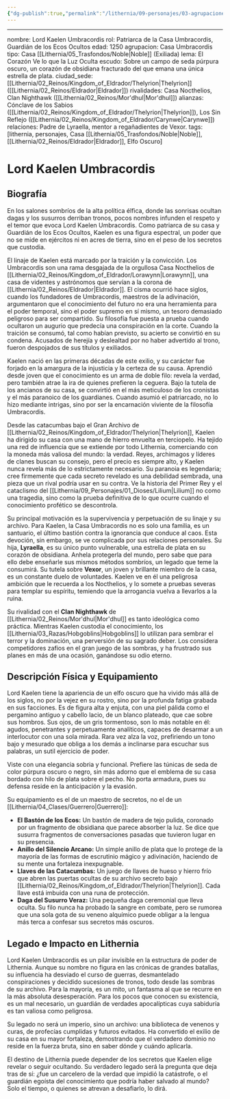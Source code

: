 ```yaml
---
{"dg-publish":true,"permalink":"/lithernia/09-personajes/03-agrupaciones/casa-umbracordis/lord-kaelen-umbracordis/"}
---
```


***

nombre: Lord Kaelen Umbracordis
rol: Patriarca de la Casa Umbracordis, Guardián de los Ecos Ocultos
edad: 1250
agrupacion: Casa Umbracordis
tipo: Casa [[Lithernia/05_Trasfondos/Noble\|Noble]] (Exiliada)
lema: El Corazón Ve lo que la Luz Oculta
escudo: Sobre un campo de seda púrpura oscuro, un corazón de obsidiana fracturado del que emana una única estrella de plata.
ciudad_sede: [[Lithernia/02_Reinos/Kingdom_of_Eldrador/Thelyrion\|Thelyrion]] ([[Lithernia/02_Reinos/Eldrador\|Eldrador]])
rivalidades: Casa Nocthelios, Clan Nighthawk ([[Lithernia/02_Reinos/Mor'dhul\|Mor'dhul]])
alianzas: Cónclave de los Sabios ([[Lithernia/02_Reinos/Kingdom_of_Eldrador/Thelyrion\|Thelyrion]]), Los Sin Reflejo ([[Lithernia/02_Reinos/Kingdom_of_Eldrador/Carynwe\|Carynwe]])
relaciones: Padre de Lyraella, mentor a regañadientes de Vexor.
tags: [lithernia, personajes, Casa [[Lithernia/05_Trasfondos/Noble\|Noble]], [[Lithernia/02_Reinos/Eldrador\|Eldrador]], Elfo Oscuro]
# Lord Kaelen Umbracordis

## Biografía

En los salones sombríos de la alta política élfica, donde las sonrisas ocultan dagas y los susurros derriban tronos, pocos nombres infunden el respeto y el temor que evoca Lord Kaelen Umbracordis. Como patriarca de su casa y Guardián de los Ecos Ocultos, Kaelen es una figura espectral, un poder que no se mide en ejércitos ni en acres de tierra, sino en el peso de los secretos que custodia.

El linaje de Kaelen está marcado por la traición y la convicción. Los Umbracordis son una rama desgajada de la orgullosa Casa Nocthelios de [[Lithernia/02_Reinos/Kingdom_of_Eldrador/Lorawynn\|Lorawynn]], una casa de videntes y astrónomos que servían a la corona de [[Lithernia/02_Reinos/Eldrador\|Eldrador]]. El cisma ocurrió hace siglos, cuando los fundadores de Umbracordis, maestros de la adivinación, argumentaron que el conocimiento del futuro no era una herramienta para el poder temporal, sino el poder supremo en sí mismo, un tesoro demasiado peligroso para ser compartido. Su filosofía fue puesta a prueba cuando ocultaron un augurio que predecía una conspiración en la corte. Cuando la traición se consumó, tal como habían previsto, su acierto se convirtió en su condena. Acusados de herejía y deslealtad por no haber advertido al trono, fueron despojados de sus títulos y exiliados.

Kaelen nació en las primeras décadas de este exilio, y su carácter fue forjado en la amargura de la injusticia y la certeza de su causa. Aprendió desde joven que el conocimiento es un arma de doble filo: revela la verdad, pero también atrae la ira de quienes prefieren la ceguera. Bajo la tutela de los ancianos de su casa, se convirtió en el más meticuloso de los cronistas y el más paranoico de los guardianes. Cuando asumió el patriarcado, no lo hizo mediante intrigas, sino por ser la encarnación viviente de la filosofía Umbracordis.

Desde las catacumbas bajo el Gran Archivo de [[Lithernia/02_Reinos/Kingdom_of_Eldrador/Thelyrion\|Thelyrion]], Kaelen ha dirigido su casa con una mano de hierro envuelta en terciopelo. Ha tejido una red de influencia que se extiende por todo Lithernia, comerciando con la moneda más valiosa del mundo: la verdad. Reyes, archimagos y líderes de clanes buscan su consejo, pero el precio es siempre alto, y Kaelen nunca revela más de lo estrictamente necesario. Su paranoia es legendaria; cree firmemente que cada secreto revelado es una debilidad sembrada, una pieza que un rival podría usar en su contra. Ve la historia del Primer Rey y el cataclismo del [[Lithernia/09_Personajes/01_Dioses/Lilium\|Lilium]] no como una tragedia, sino como la prueba definitiva de lo que ocurre cuando el conocimiento profético se descontrola.

Su principal motivación es la supervivencia y perpetuación de su linaje y su archivo. Para Kaelen, la Casa Umbracordis no es solo una familia, es un santuario, el último bastión contra la ignorancia que conduce al caos. Esta devoción, sin embargo, se ve complicada por sus relaciones personales. Su hija, **Lyraella**, es su único punto vulnerable, una estrella de plata en su corazón de obsidiana. Anhela protegerla del mundo, pero sabe que para ello debe enseñarle sus mismos métodos sombríos, un legado que teme la consumirá. Su tutela sobre **Vexor**, un joven y brillante miembro de la casa, es un constante duelo de voluntades. Kaelen ve en él una peligrosa ambición que le recuerda a los Nocthelios, y lo somete a pruebas severas para templar su espíritu, temiendo que la arrogancia vuelva a llevarlos a la ruina.

Su rivalidad con el **Clan Nighthawk** de [[Lithernia/02_Reinos/Mor'dhul\|Mor'dhul]] es tanto ideológica como práctica. Mientras Kaelen custodia el conocimiento, los [[Lithernia/03_Razas/Hobgoblins\|Hobgoblins]] lo utilizan para sembrar el terror y la dominación, una perversión de su sagrado deber. Los considera competidores zafios en el gran juego de las sombras, y ha frustrado sus planes en más de una ocasión, ganándose su odio eterno.

## Descripción Física y Equipamiento

Lord Kaelen tiene la apariencia de un elfo oscuro que ha vivido más allá de los siglos, no por la vejez en su rostro, sino por la profunda fatiga grabada en sus facciones. Es de figura alta y enjuta, con una piel pálida como el pergamino antiguo y cabello lacio, de un blanco plateado, que cae sobre sus hombros. Sus ojos, de un gris tormentoso, son lo más notable en él: agudos, penetrantes y perpetuamente analíticos, capaces de desarmar a un interlocutor con una sola mirada. Rara vez alza la voz, prefiriendo un tono bajo y mesurado que obliga a los demás a inclinarse para escuchar sus palabras, un sutil ejercicio de poder.

Viste con una elegancia sobria y funcional. Prefiere las túnicas de seda de color púrpura oscuro o negro, sin más adorno que el emblema de su casa bordado con hilo de plata sobre el pecho. No porta armadura, pues su defensa reside en la anticipación y la evasión.

Su equipamiento es el de un maestro de secretos, no el de un [[Lithernia/04_Clases/Guerrero\|Guerrero]]:
*   **El Bastón de los Ecos:** Un bastón de madera de tejo pulida, coronado por un fragmento de obsidiana que parece absorber la luz. Se dice que susurra fragmentos de conversaciones pasadas que tuvieron lugar en su presencia.
*   **Anillo del Silencio Arcano:** Un simple anillo de plata que lo protege de la mayoría de las formas de escrutinio mágico y adivinación, haciendo de su mente una fortaleza inexpugnable.
*   **Llaves de las Catacumbas:** Un juego de llaves de hueso y hierro frío que abren las puertas ocultas de su archivo secreto bajo [[Lithernia/02_Reinos/Kingdom_of_Eldrador/Thelyrion\|Thelyrion]]. Cada llave está imbuida con una runa de protección.
*   **Daga del Susurro Veraz:** Una pequeña daga ceremonial que lleva oculta. Su filo nunca ha probado la sangre en combate, pero se rumorea que una sola gota de su veneno alquímico puede obligar a la lengua más terca a confesar sus secretos más oscuros.

## Legado e Impacto en Lithernia

Lord Kaelen Umbracordis es un pilar invisible en la estructura de poder de Lithernia. Aunque su nombre no figura en las crónicas de grandes batallas, su influencia ha desviado el curso de guerras, desmantelado conspiraciones y decidido sucesiones de tronos, todo desde las sombras de su archivo. Para la mayoría, es un mito, un fantasma al que se recurre en la más absoluta desesperación. Para los pocos que conocen su existencia, es un mal necesario, un guardián de verdades apocalípticas cuya sabiduría es tan valiosa como peligrosa.

Su legado no será un imperio, sino un archivo: una biblioteca de venenos y curas, de profecías cumplidas y futuros evitados. Ha convertido el exilio de su casa en su mayor fortaleza, demostrando que el verdadero dominio no reside en la fuerza bruta, sino en saber dónde y cuándo aplicarla.

El destino de Lithernia puede depender de los secretos que Kaelen elige revelar o seguir ocultando. Su verdadero legado será la pregunta que deja tras de sí: ¿fue un carcelero de la verdad que impidió la catástrofe, o el guardián egoísta del conocimiento que podría haber salvado al mundo? Solo el tiempo, o quienes se atrevan a desafiarlo, lo dirá.